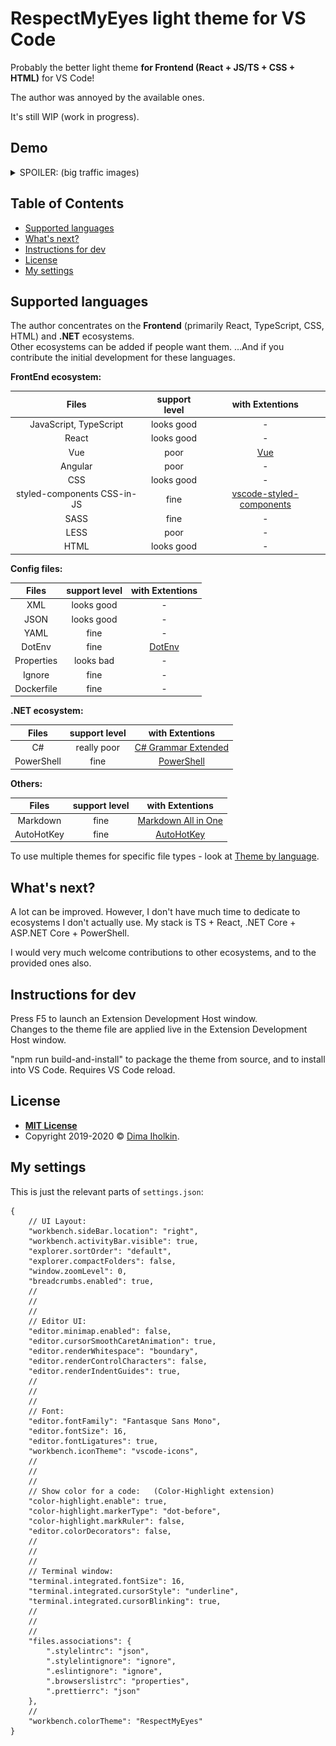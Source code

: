# RespectMyEyes light theme for VS Code

Probably the better light theme **for Frontend (React + JS/TS + CSS + HTML)** for VS Code!  

The author was annoyed by the available ones.  

It's still WIP (work in progress).



## Demo

<details>
  <summary>SPOILER: (big traffic images)</summary>
  <br />
  HTML:  
  <img src="/readme/html.png" title="html screenshot" alt="html screenshot">
  <br />
  Credit for example code: 
  <a href="https://github.com/bradtraversy/modern_portfolio">Brad Traversy</a>
  <br />
  <br />
  CSS:  
  <img src="/readme/css.png" title="css screenshot" alt="css screenshot">
  <br />
  Credit for example code: 
  <a href="https://github.com/bradtraversy/modern_portfolio">Brad Traversy</a>
  <br />
  <br />
  JS:  
  <img src="/readme/js.png" title="js screenshot" alt="js screenshot">
  <br />
  Credit for example code: 
  <a href="https://github.com/bradtraversy/modern_portfolio">Brad Traversy</a>
  <br />
  <br />
  TS:  
  <img src="/readme/ts.png" title="ts screenshot" alt="ts screenshot">
</details>



## Table of Contents

  - [Supported languages](#supported-languages)
  - [What's next?](#whats-next)
  - [Instructions for dev](#instructions-for-dev)
  - [License](#license)
  - [My settings](#my-settings)



## Supported languages

The author concentrates on the **Frontend** (primarily React, TypeScript, CSS, HTML) and **.NET** ecosystems.  
Other ecosystems can be added if people want them.  ...And if you contribute the initial development for these languages.



**FrontEnd ecosystem:**
<table>
  <thead>
    <tr>
      <th align="center">Files</th>
      <th align="center">support level</th>
      <th align="center">with Extentions</th>
    </tr>
  </thead>
  <tbody>
    <tr>
      <td align="center">JavaScript, TypeScript</td>
      <td align="center">looks good</td>
      <td align="center">-</td>
    </tr>
    <tr>
      <td align="center">React</td>
      <td align="center">looks good</td>
      <td align="center">-</td>
    </tr>
    <tr>
      <td align="center">Vue</td>
      <td align="center">poor</td>
      <td align="center">
        <a href="vue">Vue</a>
      </td>
    </tr>
    <tr>
      <td align="center">Angular</td>
      <td align="center">poor</td>
      <td align="center">-</td>
    </tr>
    <tr>
      <td align="center">CSS</td>
      <td align="center">looks good</td>
      <td align="center">-</td>
    </tr>
    <tr>
      <td align="center">styled-components CSS-in-JS</td>
      <td align="center">fine</td>
      <td align="center">
        <a href="styled-components">vscode-styled-components</a>
      </td>
    </tr>
    <tr>
      <td align="center">SASS</td>
      <td align="center">fine</td>
      <td align="center">-</td>
    </tr>
    <tr>
      <td align="center">LESS</td>
      <td align="center">poor</td>
      <td align="center">-</td>
    </tr>
    <tr>
      <td align="center">HTML</td>
      <td align="center">looks good</td>
      <td align="center">-</td>
    </tr>
  </tbody>
</table>

[vue]: https://marketplace.visualstudio.com/items?itemName=jcbuisson.vue
[styled-components]: https://marketplace.visualstudio.com/items?itemName=jpoissonnier.vscode-styled-components



**Config files:**
<table>
  <thead>
    <tr>
      <th align="center">Files</th>
      <th align="center">support level</th>
      <th align="center">with Extentions</th>
    </tr>
  </thead>
  <tbody>
    <tr>
      <td align="center">XML</td>
      <td align="center">looks good</td>
      <td align="center">-</td>
    </tr>
    <tr>
      <td align="center">JSON</td>
      <td align="center">looks good</td>
      <td align="center">-</td>
    </tr>
    <tr>
      <td align="center">YAML</td>
      <td align="center">fine</td>
      <td align="center">-</td>
    </tr>
    <tr>
      <td align="center">DotEnv</td>
      <td align="center">fine</td>
      <td align="center">
        <a href="dotenv">DotEnv</a>
      </td>
    </tr>
    <tr>
      <td align="center">Properties</td>
      <td align="center">looks bad</td>
      <td align="center">-</td>
    </tr>
    <tr>
      <td align="center">Ignore</td>
      <td align="center">fine</td>
      <td align="center">-</td>
    </tr>
    <tr>
      <td align="center">Dockerfile</td>
      <td align="center">fine</td>
      <td align="center">-</td>
    </tr>
  </tbody>
</table>

[dotenv]: https://marketplace.visualstudio.com/items?itemName=mikestead.dotenv



**.NET ecosystem:**
<table>
  <thead>
    <tr>
      <th align="center">Files</th>
      <th align="center">support level</th>
      <th align="center">with Extentions</th>
    </tr>
  </thead>
  <tbody>
    <tr>
      <td align="center">C#</td>
      <td align="center">really poor</td>
      <td align="center">
        <a href="csharp">C# Grammar Extended</a>
      </td>
    </tr>
    <tr>
      <td align="center">PowerShell</td>
      <td align="center">fine</td>
      <td align="center">
        <a href="powershell">PowerShell</a>
      </td>
    </tr>
  </tbody>
</table>

[csharp]: https://marketplace.visualstudio.com/items?itemName=dannymcgee.csharp-grammar-extended
[powershell]: https://marketplace.visualstudio.com/items?itemName=ms-vscode.PowerShell



**Others:**
<table>
  <thead>
    <tr>
      <th align="center">Files</th>
      <th align="center">support level</th>
      <th align="center">with Extentions</th>
    </tr>
  </thead>
  <tbody>
    <tr>
      <td align="center">Markdown</td>
      <td align="center">fine</td>
      <td align="center">
        <a href="markdown">Markdown All in One</a>
      </td>
    </tr>
    <tr>
      <td align="center">AutoHotKey</td>
      <td align="center">fine</td>
      <td align="center">
        <a href="autohotkey">AutoHotKey</a>
      </td>
    </tr>
  </tbody>
</table>

[markdown]: https://marketplace.visualstudio.com/items?itemName=yzhang.markdown-all-in-one
[autohotkey]: https://marketplace.visualstudio.com/items?itemName=slevesque.vscode-autohotkey



To use multiple themes for specific file types - look at [Theme by language](https://marketplace.visualstudio.com/items?itemName=jsaulou.theme-by-language).



## What's next?

A lot can be improved. However, I don't have much time to dedicate to ecosystems I don't actually use. My stack is TS + React, .NET Core + ASP.NET Core + PowerShell.  

I would very much welcome contributions to other ecosystems, and to the provided ones also.



## Instructions for dev

Press F5 to launch an Extension Development Host window.  
Changes to the theme file are applied live in the Extension Development Host window.  

"npm run build-and-install" to package the theme from source, and to install into VS Code. Requires VS Code reload.



## License

* **[MIT License](http://opensource.org/licenses/mit-license.php)**
* Copyright 2019-2020 © <a href="https://github.com/dima-iholkin" target="_blank">Dima Iholkin</a>.



## My settings

This is just the relevant parts of `settings.json`:
```json5
{
    // UI Layout:
    "workbench.sideBar.location": "right",
    "workbench.activityBar.visible": true,
    "explorer.sortOrder": "default",
    "explorer.compactFolders": false,
    "window.zoomLevel": 0,
    "breadcrumbs.enabled": true,
    //
    //
    //
    // Editor UI:
    "editor.minimap.enabled": false,
    "editor.cursorSmoothCaretAnimation": true,
    "editor.renderWhitespace": "boundary",
    "editor.renderControlCharacters": false,
    "editor.renderIndentGuides": true,
    //
    //
    //
    // Font:
    "editor.fontFamily": "Fantasque Sans Mono",
    "editor.fontSize": 16,
    "editor.fontLigatures": true,
    "workbench.iconTheme": "vscode-icons",
    //
    //
    //
    // Show color for a code:   (Color-Highlight extension)
    "color-highlight.enable": true,
    "color-highlight.markerType": "dot-before",
    "color-highlight.markRuler": false,
    "editor.colorDecorators": false,
    //
    //
    //
    // Terminal window:
    "terminal.integrated.fontSize": 16,
    "terminal.integrated.cursorStyle": "underline",
    "terminal.integrated.cursorBlinking": true,
    //
    //
    //
    "files.associations": {
        ".stylelintrc": "json",
        ".stylelintignore": "ignore",
        ".eslintignore": "ignore",
        ".browserslistrc": "properties",
        ".prettierrc": "json"
    },
    //
    "workbench.colorTheme": "RespectMyEyes"
}
```